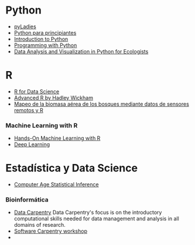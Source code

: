 # Python
- [pyLadies](https://pyladies.com/)
- [Python para principiantes](https://learn.microsoft.com/es-es/shows/intro-to-python-development/)
- [Introduction to Python](https://www.datacamp.com/courses/intro-to-python-for-data-science)
- [Programming with Python](https://swcarpentry.github.io/python-novice-inflammation/)
- [Data Analysis and Visualization in Python for Ecologists](https://datacarpentry.org/python-ecology-lesson/)

# R
- [R for Data Science](https://r4ds.had.co.nz/index.html)
- [Advanced R by Hadley Wickham](http://adv-r.had.co.nz/)
- [Mapeo de la biomasa aérea de los bosques mediante datos de sensores remotos y R](https://catalogo.altexto.mx/mapeo-de-la-biomasa-aerea-de-los-bosques-mediante-datos-de-sensores-remotos-y-r-9130h.html)

### Machine Learning with R
- [Hands-On Machine Learning with R](https://bradleyboehmke.github.io/HOML/)
- [Deep Learning](https://www.deeplearningbook.org/contents/TOC.html)


# Estadística y Data Science
- [Computer Age Statistical Inference](https://hastie.su.domains/CASI/)

### Bioinformática
- [Data Carpentry](https://datacarpentry.org/) Data Carpentry's focus is on the introductory computational skills needed for data management and analysis in all domains of research.
- [Software Carpentry workshop](https://software-carpentry.org/lessons/)
- 
